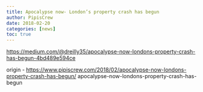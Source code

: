 ```yaml
---
title: Apocalypse now- London’s property crash has begun
author: PipisCrew
date: 2018-02-20
categories: [news]
toc: true
---
```


https://medium.com/@dreilly35/apocalypse-now-londons-property-crash-has-begun-4bd489e594ce

origin - https://www.pipiscrew.com/2018/02/apocalypse-now-londons-property-crash-has-begun/ apocalypse-now-londons-property-crash-has-begun